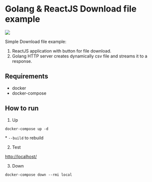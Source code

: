 # Golang & ReactJS Download file example

![](https://github.com/rvolykh/go-react-download/workflows/.github/workflows/dockercompose.yml/badge.svg)

Simple Download file example:
1. ReactJS application with button for file download.
2. Golang HTTP server creates dynamically csv file and streams it to a response.

## Requirements

- docker
- docker-compose

## How to run

1. Up
```
docker-compose up -d
```

\* `--build` to rebuild

2. Test

[http://localhost/](http://localhost/)

3. Down
```
docker-compose down --rmi local
```
